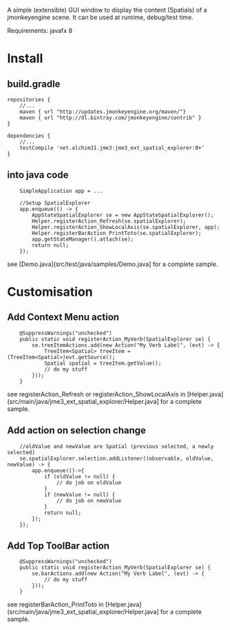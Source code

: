 A simple (extensible) GUI window to display the content (Spatials) of a jmonkeyengine scene. It can be used at runtime, debug/test time.

Requirements: javafx 8

# Install

## build.gradle

```
repositories {
	//...
	maven { url "http://updates.jmonkeyengine.org/maven/"}
	maven { url "http://dl.bintray.com/jmonkeyengine/contrib" }
}

dependencies {
	//...
	testCompile 'net.alchim31.jme3:jme3_ext_spatial_explorer:0+'
}
```

## into java code

```
	SimpleApplication app = ...
	
	//Setup SpatialExplorer
	app.enqueue(() -> {
		AppStateSpatialExplorer se = new AppStateSpatialExplorer();
		Helper.registerAction_Refresh(se.spatialExplorer);
		Helper.registerAction_ShowLocalAxis(se.spatialExplorer, app);
		Helper.registerBarAction_PrintToto(se.spatialExplorer);
		app.getStateManager().attach(se);
		return null;
	});
```

see [Demo.java](src/test/java/samples/Demo.java] for a complete sample.

# Customisation

## Add Context Menu action
```
	@SuppressWarnings("unchecked")
	public static void registerAction_MyVerb(SpatialExplorer se) {
		se.treeItemActions.add(new Action("My Verb Label", (evt) -> {
			TreeItem<Spatial> treeItem = (TreeItem<Spatial>)evt.getSource();
			Spatial spatial = treeItem.getValue();
			// do my stuff
		}));
	}
```

see registerAction_Refresh or registerAction_ShowLocalAxis in [Helper.java](src/main/java/jme3_ext_spatial_explorer/Helper.java] for a complete sample.

## Add action on selection change

```
	//oldValue and newValue are Spatial (previous selected, a newly selected)
	se.spatialExplorer.selection.addListener((observable, oldValue, newValue) -> {
		app.enqueue(()->{
			if (oldValue != null) {
				// do job on oldValue
			}
			if (newValue != null) {
				// do job on newValue
			}
			return null;
		});
	});

```

## Add Top ToolBar action
```
	@SuppressWarnings("unchecked")
	public static void registerAction_MyVerb(SpatialExplorer se) {
		se.barActions.add(new Action("My Verb Label", (evt) -> {
			// do my stuff
		}));
	}
```

see registerBarAction_PrintToto in [Helper.java](src/main/java/jme3_ext_spatial_explorer/Helper.java] for a complete sample.

